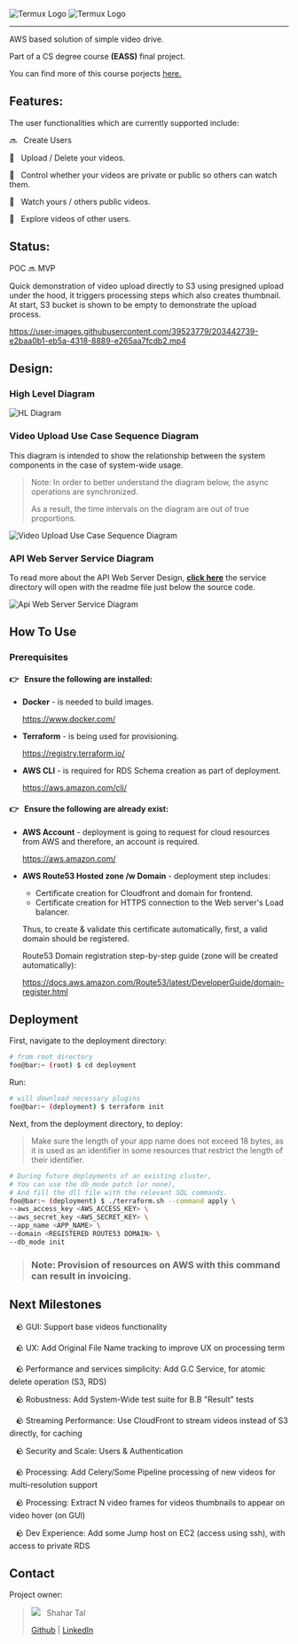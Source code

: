 ![Termux Logo](./assets/logo/streamtime-logo-white.png#gh-dark-mode-only)
![Termux Logo](./assets/logo/streamtime-logo-black.png#gh-light-mode-only)

<hr>

AWS based solution of simple video drive.

Part of a CS degree course <strong>(EASS)</strong> final project.

You can find more of this course porjects <a href="https://github.com/EASS-HIT-PART-A-2022-CLASS-II">here.</a>

## Features:

The user functionalities which are currently supported include:

:soon: &nbsp; Create Users

:gem: &nbsp; Upload / Delete your videos.

:gem: &nbsp; Control whether your videos are private or public so others can watch them.

:gem: &nbsp; Watch yours / others public videos.

:gem: &nbsp; Explore videos of other users.


## Status:

POC :soon: MVP

Quick demonstration of video upload directly to S3 using presigned upload under the hood, it triggers processing steps which also creates thumbnail.
At start, S3 bucket is shown to be empty to demonstrate the upload process.


https://user-images.githubusercontent.com/39523779/203442739-e2baa0b1-eb5a-4318-8889-e265aa7fcdb2.mp4


## Design:

### High Level Diagram

![HL Diagram](./assets/diagrams/hl_architecture_diagram.jpg)

### Video Upload Use Case Sequence Diagram

This diagram is intended to show the relationship between the system components in the case of system-wide usage.

> Note: In order to better understand the diagram below, the async operations are synchronized.
>
> As a result, the time intervals on the diagram are out of true proportions.

![Video Upload Use Case Sequence Diagram](./assets/diagrams/video_upload_use_case_seq_diagram.jpg)

### API Web Server Service Diagram

To read more about the API Web Server Design, <strong>[click here](./services/api/)</strong> the service directory will open with the readme file just below the source code.

![Api Web Server Service Diagram](./services/api/abstract_web_api_architecture_diagram.jpg)


## How To Use

### Prerequisites

#### :point_right: &nbsp; Ensure the following are installed:

- <b>Docker</b> - is needed to build images.

    https://www.docker.com/

- <b>Terraform</b> - is being used for provisioning.

    https://registry.terraform.io/

- <b>AWS CLI</b> - is required for RDS Schema creation as part of deployment.

    https://aws.amazon.com/cli/

#### :point_right: &nbsp; Ensure the following are already exist:

- <b>AWS Account</b> - deployment is going to request for cloud resources from AWS and therefore, an account is required.

    https://aws.amazon.com/

- <b>AWS Route53 Hosted zone /w Domain</b> - deployment step includes:
  - Certificate creation for Cloudfront and domain for frontend.
  - Certificate creation for HTTPS connection to the Web server's Load balancer.

  Thus, to create & validate this certificate automatically, first, a valid domain should be registered.

    Route53 Domain registration step-by-step guide (zone will be created automatically):

    https://docs.aws.amazon.com/Route53/latest/DeveloperGuide/domain-register.html

## Deployment

First, navigate to the deployment directory:

```bash
# from root directory
foo@bar:~ (root) $ cd deployment
```

Run:

```bash
# will download necessary plugins
foo@bar:~ (deployment) $ terraform init
```

Next, from the deployment directory, to deploy:

> Make sure the length of your app name does not exceed 18 bytes, as it is used as an identifier in some resources that restrict the length of their identifier.

```bash
# During future deployments of an existing cluster,
# You can use the db_mode patch (or none),
# And fill the dll file with the relevant SQL commands.
foo@bar:~ (deployment) $ ./terraform.sh --command apply \
--aws_access_key <AWS_ACCESS_KEY> \
--aws_secret_key <AWS_SECRET_KEY> \
--app_name <APP_NAME> \
--domain <REGISTERED ROUTE53 DOMAIN> \
--db_mode init
```

> ### Note: Provision of resources on AWS with this command can result in invoicing.

## Next Milestones

&nbsp;&nbsp; :rock: GUI: Support base videos functionality

&nbsp;&nbsp; :rock: UX: Add Original File Name tracking to improve UX on processing term

&nbsp;&nbsp; :rock: Performance and services simplicity: Add G.C Service, for atomic delete operation (S3, RDS)

&nbsp;&nbsp; :rock: Robustness: Add System-Wide test suite for B.B "Result" tests

&nbsp;&nbsp; :rock: Streaming Performance: Use CloudFront to stream videos instead of S3 directly, for caching

&nbsp;&nbsp; :rock: Security and Scale: Users & Authentication

&nbsp;&nbsp; :rock: Processing: Add Celery/Some Pipeline processing of new videos for multi-resolution support

&nbsp;&nbsp; :rock: Processing: Extract N video frames for videos thumbnails to appear on video hover (on GUI)

&nbsp;&nbsp; :rock: Dev Experience: Add some Jump host on EC2 (access using ssh), with access to private RDS



## Contact

Project owner:
> <a href="https://github.com/chapost1"><kbd><img src="https://avatars.githubusercontent.com/u/39523779?s=25"/></kbd></a> &nbsp; Shahar Tal
>
> [Github](https://github.com/chapost1) | [LinkedIn](https://www.linkedin.com/in/shahar-tal-4aa887166/) 

